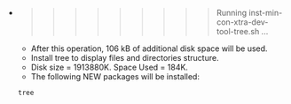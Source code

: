 * >>>>>>>>> Running inst-min-con-xtra-dev-tool-tree.sh ...
  * After this operation, 106 kB of additional disk space will be used.
  * Install tree to display files and directories structure.
  * Disk size = 1913880K. Space Used = 184K.
  * The following NEW packages will be installed:
  ```bash
  tree
  ```
